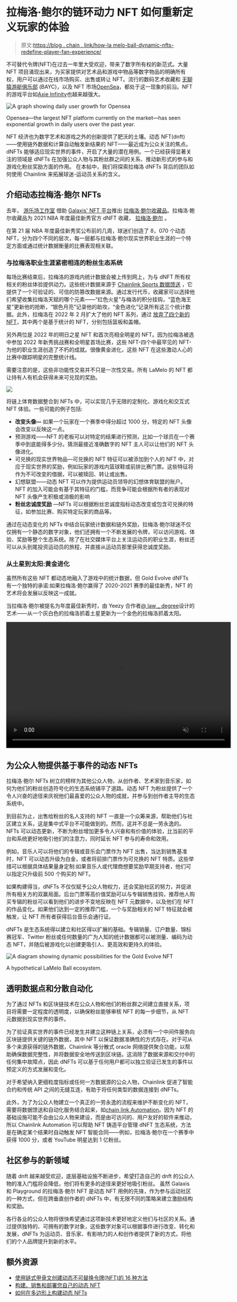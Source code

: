 # 拉梅洛·鲍尔的链环动力 NFT 如何重新定义玩家的体验

> 原文:[https://blog . chain . link/how-la melo-ball-dynamic-nfts-redefine-player-fan-experience/](https://blog.chain.link/how-lamelo-ball-dynamic-nfts-redefine-player-fan-experience/)

[](https://chain.link/education/nfts)不可替代令牌(NFT)在过去一年里大受欢迎，带来了数字所有权的新范式。大量 NFT 项目涌现出来，为买家提供对艺术品和游戏中物品等数字物品的明确所有权，用户可以通过在线市场购买、出售或转让 NFT。流行的数码艺术收藏[](https://www.larvalabs.com/cryptopunks)和 [无聊猿游艇俱乐部](https://boredapeyachtclub.com/#/) (BAYC)，以及 NFT 市场[OpenSea](https://opensea.io/)，都处于这一现象的前沿。NFT 的游戏平台如[Axie Infinity](https://blog.chain.link/what-is-play-to-earn/)也越来越强大。

![A graph showing daily user growth for Opensea](../Images/106e7cd13ff4cbe3b936659c27c9b8c6.png)

<figcaption id="caption-attachment-3448" class="wp-caption-text">Opensea—the largest NFT platform currently on the market—has seen exponential growth in daily users over the past year.</figcaption>



NFT 经济也为数字艺术和游戏之外的创新提供了肥沃的土壤。动态 NFT(dnft)——使用链外数据和计算自动触发新结果的 NFT——最近成为公众关注的焦点。dNFTs 能够适应现实世界的事件，开启了大量的潜在用例。一个已经获得显著关注的领域是 dNFTs 在加强公众人物与其粉丝群之间的关系、推动新形式的参与和游戏化粉丝奖励方面的作用。    在本帖中，我们将探索拉梅洛 dNFTs 背后的团队如何使用 Chainlink 来拓展球迷-运动员关系的含义。

## **介绍动态拉梅洛·鲍尔 NFTs**

去年， [游乐场工作室](https://playgroundstudios.io/) 借助 [Galaxis' NFT 平台](https://galaxis.xyz/#/)推出 [拉梅洛·鲍尔收藏品](https://lameloball.io/#/)。拉梅洛·鲍尔收藏品为 2021 NBA 年度最佳新秀官方 dNFT 收藏， [拉梅洛·鲍尔](https://www.instagram.com/melo/) 。

在第 21 届 NBA 年度最佳新秀奖公布前的几周，球迷们创造了 8，070 个动态 NFT，分为四个不同的层次，每一层都与拉梅洛·鲍尔现实世界职业生涯的一个特定方面或通过统计数据衡量的比赛表现相关联。

### **与拉梅洛职业生涯紧密相连的粉丝生态系统**

每场比赛结束后，拉梅洛的游戏内统计数据会被上传到网上，为与 dNFT 所有权相关的粉丝体验提供动力。这些统计数据来源于 [Chainlink Sports 数据馈送](https://market.link/search/adapters?refinementList%5Bcategories.name%5D%5B0%5D=Sports) ，它提供了一个可验证的、可信的防篡改数据来源。通过发行代币，收藏家可以选择他们希望收集拉梅洛天赋的哪个元素——“红色火星”与梅洛的积分挂钩，“蓝色海王星”更新他的抢断，“银色月亮”记录他的助攻，“金色进化”记录所有这三个统计数据。此外，拉梅洛在 2022 年 2 月扩大了他的 NFT 系列，通过 [放弃了四个新的 NFT](https://mirror.xyz/0x70385629F8845Fad1c8cD83ED43868004e8E63Ed/9wsikPleM9YfkpHTzb1FTHfTzGYLND5i5aUT8WHzzmM)，其中两个是基于统计的 NFT，分别包括篮板和盖帽。

另外两位是 2022 年的明日之星 NFT 和首次亮相全明星的 NFT。因为拉梅洛被选中参加 2022 年新秀挑战赛和全明星首场比赛，这些 NFT-四个中最罕见的 NFT-为他的职业生涯创造了不朽的成就。很像黄金进化，这些 NFT 在这些激动人心的比赛中跟踪明星的完整统计线。

需要注意的是，这些非功能性交易并不只是一次性交易。所有 LaMelo 的 NFT 都让持有人有机会获得未来可兑现的奖励。

![](../Images/5a44a2ac6393cdb4cff5b9600bfaa240.png)

将链上体育数据整合到 NFTs 中，可以实现几乎无限的定制化、游戏化和交互式 NFT 体验。一些可能的例子包括:

*   **改变头像—** 如果一个玩家在一个赛季中得分超过 1000 分，特定的 NFT 头像会改变以反映这一点。
*   预测游戏——NFT 的老板可以对特定的结果进行预测，比如一个球员在一个赛季中到底能得多少分。猜测最接近准确数字的 NFT 主人可以让他们的 NFT 头像进化。
*   可兑换的现实世界物品—可兑换的 NFT 特征可以被添加到个人的 NFT 中，对应于现实世界的奖励，例如玩家的游戏内篮球鞋或前排比赛门票。这些特征将作为不可改变的借据，可以被赎回、转让或出售。
*   幻想联盟——动态 NFT 可以作为提供运动员领导的幻想体育联盟的账户。NFT 的加入可能会有基于其特征的门槛，而竞争可能会根据所有者的表现对 NFT 头像产生积极或消极的影响
*   **粉丝忠诚度奖励** —NFTs 可以根据粉丝忠诚度指标动态改变或包含可兑换的特征，如参加比赛、购买特定玩家的商品等。

通过在动态变化的 NFTs 中结合玩家统计数据和链外奖励，拉梅洛·鲍尔球迷不仅仅拥有一个静态的数字对象，他们还拥有一个不断发展的令牌，可以访问游戏、体验、奖励等整个生态系统。除了在社交媒体平台上关注运动员的职业生涯，粉丝还可以从头到尾投资运动员的旅程，并直接从运动员那里获得忠诚度奖励。

### 从土星到太阳:黄金进化

虽然所有这些 NFT 都动态地融入了游戏中的统计数据，但 Gold Evolve dNFTs 有一个独特的承诺:如果拉梅洛·鲍尔赢得了 2020-2021 赛季的最佳新秀，NFT 的艺术将会发展以反映这一成就。

当拉梅洛·鲍尔被提名为年度最佳新秀时，由 Yeezy 合作者[@ law _ degree](https://www.instagram.com/law_degree/?hl=en)设计的艺术——从一个灰白色的拉梅洛抓着土星更新为一个金色的拉梅洛抓着太阳。

<video autoplay="autoplay" loop="loop" muted="" width="600" height="336"><source src="https://blog.chain.link/wp-content/uploads/2022/07/unnamed.webm" type="video/webm">T2】</video>

## **为公众人物提供基于事件的动态 NFTs**  

拉梅洛·鲍尔 NFTs 树立的榜样为其他公众人物，从创作者、艺术家到音乐家，如何为他们的粉丝创造符号化的生态系统铺平了道路。动态 NFT 为粉丝提供了一个令人兴奋的途径来庆祝他们最喜爱的公众人物的成就，并参与到创作者主导的生态系统中。

到目前为止，出售给粉丝的名人支持的 NFT 一直是一个众筹来源，帮助他们与社区建立关系，这是集中式平台不可能做到的。然而，这并不总是一劳永逸的。NFTs 可以动态更新，不断为粉丝增加更多令人兴奋和有价值的体验，比当前的平台和系统更好地吸引他们的注意力，同时延长 NFT 参与的寿命和效用。

例如，音乐人可以将他们的专辑或音乐会门票作为 NFT 出售，当达到销售基准时，NFT 可以动态升级为白金，或者将前排门票作为可兑换的 NFT 特质。这些举措可以根据具体结果量身定制:如果音乐人或代理商想要奖励早期支持者，他们可以指定只升级前 500 个购买的 NFT。

如果构建得当，dNFTs 不仅仅赋予公众人物权力，还会奖励社区的努力，并促进所有相关方的双赢局面。后台门票等高价值奖励可以与专辑销售挂钩，推荐他人购买专辑的粉丝可以看到他们的进步不变地反映在 NFT 元数据中，以及他们在 NFT 的作品变化。如果他们达到一定的推荐门槛，一个与奖励相关的 NFT 特征就会被触发，让 NFT 所有者获得后台音乐会通行证。

dNFTs 是生态系统得以建立和社区得以扩展的基础。专辑销量、订户数量、锦标赛冠军、Twitter 粉丝或任何数量的广为人知的统计数据都可以被测量、编码为动态 NFT，并随后被游戏化以创建更吸引人、更高效和更持久的体验。

![A diagram showing dynamic possibilities for the Gold Evolve NFT](../Images/1f83a30e5f9677f77571c7655759438d.png)

<figcaption id="caption-attachment-3451" class="wp-caption-text">A hypothetical LaMelo Ball ecosystem.</figcaption>



## **透明数据点和分散自动化**

为了通过 NFTs 和区块链技术在公众人物和他们的粉丝群之间建立直接关系，项目将需要一定程度的透明度，以确保粉丝能够审核 NFT 的每一步细节，从 NFT 元数据到现实世界的事件。

为了验证真实世界的事件已经发生并建立这种链上关系，必须有一个中间件服务向区块链提供关键的链外数据，其中 NFT 以保证数据准确性的方式存在。对于可从多个来源获得的链外数据，Chainlink 等分散式 oracle 网络提供聚合功能，以帮助确保数据完整性，并将数据安全地传送到区块链。这消除了数据来源和交付中的任何集中故障点，因此 dNFTs 可以基于任何用户都可以独立验证已发生的事件以预定义的方式发展和变化。

对于希望纳入更细粒度指标或任何一方数据源的公众人物，Chainlink 促进了智能合约和传统 API 之间的无缝互连，有助于将任何类型的数据连接到 dNFTs。

此外，为了为公众人物建立一个真正的一劳永逸的流程来维护不断变化的 NFT，需要将数据馈送和自动化服务结合起来，如[chain link Automation](https://chain.link/automation)。因为 NFT 的基础设施可能不会由公众人物来建设，而是由可访问的、用户友好的软件来推动，所以 Chainlink Automation 可以帮助 NFT 铸造平台管理 dNFT 生态系统，方法是在确定某个结果时自动触发 NFT 智能合同——例如，拉梅洛·鲍尔在一个赛季中获得 1000 分，或者 YouTube 明星达到 1 亿粉丝。

## **社区参与的新领域**

随着 dnft 越来越受欢迎，底层基础设施不断进步，希望打造自己的 dnft 的公众人物的准入门槛将会降低，他们将有更多的途径来更好地吸引粉丝。 虽然 Galaxis 和 Playground 的拉梅洛·鲍尔 NFT 是动态 NFT 用例的先锋，作为参与运动社区的一种方式，但在跨垂直创作者的 dNFTs 中，有无限不同的策略来建立激励结构和奖励。

各行各业的公众人物将很快希望通过这项新技术更好地定义他们与社区的关系。通过提供独特的、可拥有的数字对象，这些数字对象可以根据事件进行改变、转化和发展，dNFTs 为运动员、音乐家、有影响力的人和创作者提供了新的方式，将他们的个人品牌提升到新的水平。

## 额外资源

*   [使用链式甲骨文创建动态不可替换令牌(NFT)的 16 种方法](https://blog.chain.link/create-dynamic-nfts-using-chainlink-oracles/)
*   [构建、销售和部署您自己的动态 NFT](https://blog.chain.link/build-deploy-and-sell-your-own-dynamic-nft/)
*   [如何在多边形上构建动态 NFTs](https://blog.chain.link/how-to-build-dynamic-nfts-on-polygon/)